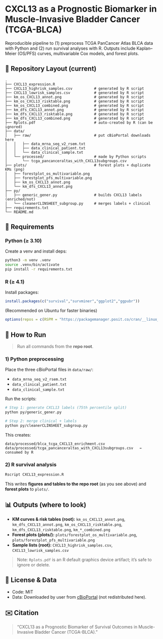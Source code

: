 # CXCL13 as a Prognostic Biomarker in Muscle-Invasive Bladder Cancer (TCGA-BLCA)

Reproducible pipeline to (1) preprocess TCGA PanCancer Atlas BLCA data with Python and (2) run survival analyses with R.
Outputs include Kaplan–Meier (OS/PFS) curves, multivariable Cox models, and forest plots.

## 📂 Repository Layout (current)

```
.
├── CXCL13_expression.R
├── CXCL13_highrisk_samples.csv          # generated by R script
├── CXCL13_lowrisk_samples.csv           # generated by R script
├── km_os_CXCL13_annot.png               # generated by R script
├── km_os_CXCL13_risktable.png           # generated by R script
├── km_os_CXCL13_combined.png            # generated by R script
├── km_dfs_CXCL13_annot.png              # generated by R script
├── km_dfs_CXCL13_risktable.png          # generated by R script
├── km_dfs_CXCL13_combined.png           # generated by R script
├── Rplots.pdf                           # auto-created by R (can be ignored)
├── data/
│   ├── raw/                             # put cBioPortal downloads here
│   │   ├── data_mrna_seq_v2_rsem.txt
│   │   ├── data_clinical_patient.txt
│   │   └── data_clinical_sample.txt
│   └── processed/                       # made by Python scripts
│       └── tcga_pancanceraltas_with_CXCL13subgroups.csv
├── plots/                               # forest plots + duplicate KMs (png)
│   ├── forestplot_os_multivariable.png
│   ├── forestplot_pfs_multivariable.png
│   ├── km_os_CXCL13_annot.png
│   └── km_dfs_CXCL13_annot.png
├── py/
│   ├── generic_gener.py                 # builds CXCL13 labels (enriched/not)
│   └── cleanerCLINSHEET_subgroup.py     # merges labels + clinical
├── requirements.txt
└── README.md
```

## 🔧 Requirements

### Python (≥ 3.10)

Create a venv and install deps:

```bash
python3 -m venv .venv
source .venv/bin/activate
pip install -r requirements.txt
```

### R (≥ 4.1)

Install packages:

```r
install.packages(c("survival","survminer","ggplot2","ggpubr"))
```

(Recommended on Ubuntu for faster binaries)

```r
options(repos = c(RSPM = "https://packagemanager.posit.co/cran/__linux__/jammy/latest"))
```

## 🚀 How to Run

> Run all commands from the **repo root**.

### 1) Python preprocessing

Place the three cBioPortal files in `data/raw/`:

* `data_mrna_seq_v2_rsem.txt`
* `data_clinical_patient.txt`
* `data_clinical_sample.txt`

Run the scripts:

```bash
# Step 1: generate CXCL13 labels (75th percentile split)
python py/generic_gener.py

# Step 2: merge clinical + labels
python py/cleanerCLINSHEET_subgroup.py
```

This creates:

```
data/processed/blca_tcga_CXCL13_enrichment.csv
data/processed/tcga_pancanceraltas_with_CXCL13subgroups.csv   ← consumed by R
```

### 2) R survival analysis

```bash
Rscript CXCL13_expression.R
```

This writes **figures and tables to the repo root** (as you see above) and **forest plots** to `plots/`.

## 📊 Outputs (where to look)

* **KM curves & risk tables (root):**
  `km_os_CXCL13_annot.png`, `km_dfs_CXCL13_annot.png`,
  `km_os_CXCL13_risktable.png`, `km_dfs_CXCL13_risktable.png`,
  `km_*_combined.png`
* **Forest plots (plots/):**
  `plots/forestplot_os_multivariable.png`,
  `plots/forestplot_pfs_multivariable.png`
* **Sample lists (root):**
  `CXCL13_highrisk_samples.csv`, `CXCL13_lowrisk_samples.csv`

> Note: `Rplots.pdf` is an R default graphics device artifact; it’s safe to ignore or delete.


## 📄 License & Data

* Code: MIT
* Data: Downloaded by user from [cBioPortal](https://www.cbioportal.org/) (not redistributed here).

## ✉️ Citation

> “CXCL13 as a Prognostic Biomarker of Survival Outcomes in Muscle-Invasive Bladder Cancer (TCGA-BLCA).”


